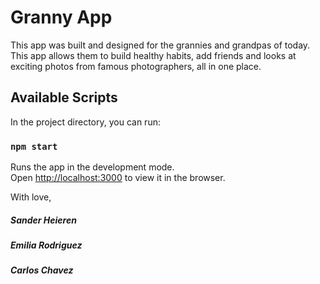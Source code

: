 # Granny App

This app was built and designed for the grannies and grandpas of today.
This app allows them to build healthy habits,  add friends and looks at exciting photos from famous photographers, all in one place.


## Available Scripts

In the project directory, you can run:

### `npm start`

Runs the app in the development mode.\
Open [http://localhost:3000](http://localhost:3000) to view it in the browser.


With love,

##### Sander Heieren
##### Emilia Rodriguez
##### Carlos Chavez
